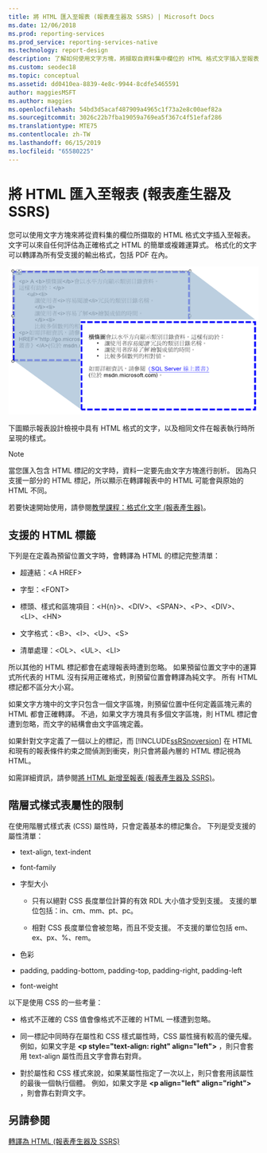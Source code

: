 ```yaml
---
title: 將 HTML 匯入至報表 (報表產生器及 SSRS) | Microsoft Docs
ms.date: 12/06/2018
ms.prod: reporting-services
ms.prod_service: reporting-services-native
ms.technology: report-design
description: 了解如何使用文字方塊，將擷取自資料集中欄位的 HTML 格式文字插入至報表。
ms.custom: seodec18
ms.topic: conceptual
ms.assetid: dd0410ea-8839-4e8c-9944-8cdfe5465591
author: maggiesMSFT
ms.author: maggies
ms.openlocfilehash: 54bd3d5acaf487909a4965c1f73a2e8c00aef82a
ms.sourcegitcommit: 3026c22b7fba19059a769ea5f367c4f51efaf286
ms.translationtype: MTE75
ms.contentlocale: zh-TW
ms.lasthandoff: 06/15/2019
ms.locfileid: "65580225"
---
```

# <a name="importing-html-into-a-report-report-builder-and-ssrs"></a>將 HTML 匯入至報表 (報表產生器及 SSRS)
  您可以使用文字方塊來將從資料集的欄位所擷取的 HTML 格式文字插入至報表。 文字可以來自任何評估為正確格式之 HTML 的簡單或複雜運算式。 格式化的文字可以轉譯為所有受支援的輸出格式，包括 PDF 在內。  
  
 ![rs_HTMLFormatting](../../reporting-services/report-design/media/rs-htmlformatting.gif "rs_HTMLFormatting")  
  
 下圖顯示報表設計檢視中具有 HTML 格式的文字，以及相同文件在報表執行時所呈現的樣式。  
  
> [!NOTE]  
>  當您匯入包含 HTML 標記的文字時，資料一定要先由文字方塊進行剖析。 因為只支援一部分的 HTML 標記，所以顯示在轉譯報表中的 HTML 可能會與原始的 HTML 不同。  
  
 若要快速開始使用，請參閱[教學課程：格式化文字 &#40;報表產生器&#41;](../../reporting-services/tutorial-format-text-report-builder.md)。  
  
## <a name="supported-html-tags"></a>支援的 HTML 標籤  
 下列是在定義為預留位置文字時，會轉譯為 HTML 的標記完整清單：  
  
-   超連結：\<A HREF>  
  
-   字型：\<FONT>  
  
-   標頭、樣式和區塊項目：\<H{n}>、\<DIV>、\<SPAN>、\<P>、\<DIV>、\<LI>、\<HN>  
  
-   文字格式：\<B>、\<I>、\<U>、\<S>  
  
-   清單處理：\<OL>、\<UL>、\<LI>  
  
 所以其他的 HTML 標記都會在處理報表時遭到忽略。 如果預留位置文字中的運算式所代表的 HTML 沒有採用正確格式，則預留位置會轉譯為純文字。 所有 HTML 標記都不區分大小寫。  
  
 如果文字方塊中的文字只包含一個文字區塊，則預留位置中任何定義區塊元素的 HTML 都會正確轉譯。 不過，如果文字方塊具有多個文字區塊，則 HTML 標記會遭到忽略，而文字的結構會由文字區塊定義。  
  
 如果針對文字定義了一個以上的標記，而 [!INCLUDE[ssRSnoversion](../../includes/ssrsnoversion-md.md)] 在 HTML 和現有的報表條件約束之間偵測到衝突，則只會將最內層的 HTML 標記視為 HTML。  
  
 如需詳細資訊，請參閱[將 HTML 新增至報表 &#40;報表產生器及 SSRS&#41;](../../reporting-services/report-design/add-html-into-a-report-report-builder-and-ssrs.md)。  
  
## <a name="limitations-of-cascading-style-sheet-attributes"></a>階層式樣式表屬性的限制  
 在使用階層式樣式表 (CSS) 屬性時，只會定義基本的標記集合。 下列是受支援的屬性清單：  
  
-   text-align, text-indent  
  
-   font-family  
  
-   字型大小  
  
    -   只有以絕對 CSS 長度單位計算的有效 RDL 大小值才受到支援。 支援的單位包括：in、cm、mm、pt、pc。  
  
    -   相對 CSS 長度單位會被忽略，而且不受支援。 不支援的單位包括 em、ex、px、%、rem。  
  
-   色彩  
  
-   padding, padding-bottom, padding-top, padding-right, padding-left  
  
-   font-weight  
  
 以下是使用 CSS 的一些考量：  
  
-   格式不正確的 CSS 值會像格式不正確的 HTML 一樣遭到忽略。  
  
-   同一標記中同時存在屬性和 CSS 樣式屬性時，CSS 屬性擁有較高的優先權。 例如，如果文字是 **\<p style="text-align: right" align="left">** ，則只會套用 text-align 屬性而且文字會靠右對齊。  
  
-   對於屬性和 CSS 樣式來說，如果某屬性指定了一次以上，則只會套用該屬性的最後一個執行個體。 例如，如果文字是 **\<p align="left" align="right">** ，則會靠右對齊文字。  
  
## <a name="see-also"></a>另請參閱  
 [轉譯為 HTML &#40;報表產生器及 SSRS&#41;](../../reporting-services/report-builder/rendering-to-html-report-builder-and-ssrs.md)  
  
  
